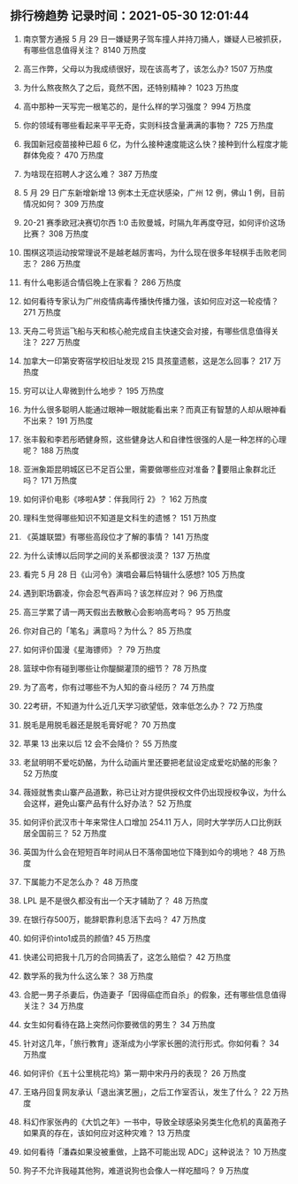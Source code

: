 
## 排行榜趋势 记录时间：2021-05-30 12:01:44
  
  1. 南京警方通报 5 月 29 日一嫌疑男子驾车撞人并持刀捅人，嫌疑人已被抓获，有哪些信息值得关注？ 8140 万热度
    
  2. 高三作弊，父母以为我成绩很好，现在该高考了，该怎么办? 1507 万热度
    
  3. 为什么熬夜熬久了之后，竟然不困，还特别精神？ 1023 万热度
    
  4. 高中那种一天写完一根笔芯的，是什么样的学习强度？ 994 万热度
    
  5. 你的领域有哪些看起来平平无奇，实则科技含量满满的事物？ 725 万热度
    
  6. 我国新冠疫苗接种已超 6 亿，为什么接种速度能这么快？接种到什么程度才能群体免疫？ 470 万热度
    
  7. 为啥现在招聘人才这么难？ 387 万热度
    
  8. 5 月 29 日广东新增新增 13 例本土无症状感染，广州 12 例，佛山 1 例，目前情况如何？ 309 万热度
    
  9. 20-21 赛季欧冠决赛切尔西 1:0 击败曼城，时隔九年再度夺冠，如何评价这场比赛？ 308 万热度
    
  10. 围棋这项运动按常理说不是越老越厉害吗，为什么现在很多年轻棋手击败老同志？ 286 万热度
    
  11. 有什么电影适合情侣晚上在家看？ 286 万热度
    
  12. 如何看待专家认为广州疫情病毒传播快传播力强，该如何应对这一轮疫情？ 271 万热度
    
  13. 天舟二号货运飞船与天和核心舱完成自主快速交会对接，有哪些信息值得关注？ 227 万热度
    
  14. 加拿大一印第安寄宿学校旧址发现 215 具孩童遗骸，这是怎么回事？ 217 万热度
    
  15. 穷可以让人卑微到什么地步？ 195 万热度
    
  16. 为什么很多聪明人能通过眼神一眼就能看出来？而真正有智慧的人却从眼神看不出来？ 191 万热度
    
  17. 张丰毅和李若彤晒健身照，这些健身达人和自律性很强的人是一种怎样的心理呢？ 188 万热度
    
  18. 亚洲象距昆明城区已不足百公里，需要做哪些应对准备？要阻止象群北迁吗？ 171 万热度
    
  19. 如何评价电影《哆啦A梦：伴我同行 2》？ 162 万热度
    
  20. 理科生觉得哪些知识不知道是文科生的遗憾？ 151 万热度
    
  21. 《英雄联盟》有哪些高段位才了解的事情？ 141 万热度
    
  22. 为什么读博以后同学之间的关系都很淡漠？ 137 万热度
    
  23. 看完 5 月 28 日《山河令》演唱会幕后特辑什么感想? 105 万热度
    
  24. 遇到职场霸凌，你会忍气吞声吗？该怎样应对？ 96 万热度
    
  25. 高三学累了请一两天假出去散散心会影响高考吗？ 95 万热度
    
  26. 你对自己的「笔名」满意吗？为什么？ 85 万热度
    
  27. 如何评价国漫《星海镖师》？ 79 万热度
    
  28. 篮球中你有碰到哪些让你醍醐灌顶的细节？ 78 万热度
    
  29. 为了高考，你有过哪些不为人知的奋斗经历？ 74 万热度
    
  30. 22考研，不知道为什么近几天学习欲望低，效率低怎么办？ 72 万热度
    
  31. 脱毛是用脱毛器还是脱毛膏好呢？ 70 万热度
    
  32. 苹果 13 出来以后 12 会不会降价？ 55 万热度
    
  33. 老鼠明明不爱吃奶酪，为什么动画片里还要把老鼠设定成爱吃奶酪的形象？ 52 万热度
    
  34. 薇娅就售卖山寨产品道歉，称已让对方提供授权文件仍出现授权争议，为什么会这样，避免山寨产品有什么好办法？ 52 万热度
    
  35. 如何评价武汉市十年来常住人口增加 254.11 万人，同时大学学历人口比例跃居全国前三？ 52 万热度
    
  36. 英国为什么会在短短百年时间从日不落帝国地位下降到如今的境地？ 48 万热度
    
  37. 下属能力不足怎么办？ 48 万热度
    
  38. LPL 是不是很久都没有出一个天才辅助了？ 48 万热度
    
  39. 在银行存500万，能辞职靠利息活下去吗？ 47 万热度
    
  40. 如何评价into1成员的颜值? 45 万热度
    
  41. 快递公司把我十几万的合同搞丢了，这怎么赔偿？ 42 万热度
    
  42. 数学系的我为什么这么笨？ 38 万热度
    
  43. 合肥一男子杀妻后，伪造妻子「因得癌症而自杀」的假象，还有哪些信息值得关注？ 34 万热度
    
  44. 女生如何看待在路上突然问你要微信的男生？ 34 万热度
    
  45. 针对这几年，「旅行教育」逐渐成为小学家长圈的流行形式。你如何看？ 34 万热度
    
  46. 如何评价《五十公里桃花坞》第一期中宋丹丹的表现？ 26 万热度
    
  47. 王珞丹回复网友承认「退出演艺圈」，之后工作室否认，发生了什么？ 22 万热度
    
  48. 科幻作家张冉的《大饥之年》一书中，导致全球感染另类生化危机的真菌孢子如果真的存在，该如何应对这种灾难？ 13 万热度
    
  49. 如何看待「潘森如果没被重做，上路不可能出现 ADC」这种说法？ 10 万热度
    
  50. 狗子不允许我碰其他狗，难道说狗也会像人一样吃醋吗？ 9 万热度
    